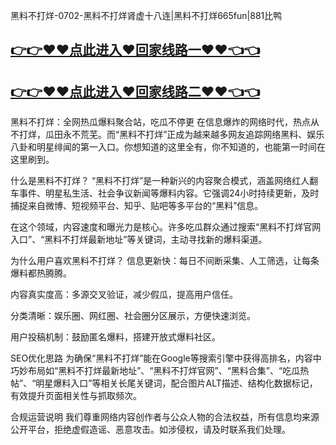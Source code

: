 黑料不打烊-0702-黑料不打烊肾虚十八连|黑料不打烊665fun|881比鸭

## [👉👉♥♥点此进入♥回家线路一♥♥👈👈](https://unpkg.com/182-5run/index.html)
## [👉👉♥♥点此进入♥回家线路二♥♥👈👈](https://unpkg.com/182-7run/index.html)

黑料不打烊：全网热瓜爆料聚合站，吃瓜不停更
在信息爆炸的网络时代，热点从不打烊，瓜田永不荒芜。而“黑料不打烊”正成为越来越多网友追踪网络黑料、娱乐八卦和明星绯闻的第一入口。你想知道的这里全有，你不知道的，也能第一时间在这里刷到。

什么是黑料不打烊？
“黑料不打烊”是一种新兴的内容聚合模式，涵盖网络红人翻车事件、明星私生活、社会争议新闻等爆料内容。它强调24小时持续更新，及时捕捉来自微博、短视频平台、知乎、贴吧等多平台的“黑料”信息。

在这个领域，内容速度和曝光力是核心。许多吃瓜群众通过搜索“黑料不打烊官网入口”、“黑料不打烊最新地址”等关键词，主动寻找新的爆料渠道。

为什么用户喜欢黑料不打烊？
信息更新快：每日不间断采集、人工筛选，让每条爆料都热腾腾。

内容真实度高：多源交叉验证，减少假瓜，提高用户信任。

分类清晰：娱乐圈、网红圈、社会圈分区展示，方便快速浏览。

用户投稿机制：鼓励匿名爆料，搭建开放式爆料社区。

SEO优化思路
为确保“黑料不打烊”能在Google等搜索引擎中获得高排名，内容中巧妙布局如“黑料不打烊最新地址”、“黑料不打烊官网”、“黑料合集”、“吃瓜热帖”、“明星爆料入口”等相关长尾关键词，配合图片ALT描述、结构化数据标记，有效提升页面相关性与抓取频次。

合规运营说明
我们尊重网络内容创作者与公众人物的合法权益，所有信息均来源公开平台，拒绝虚假造谣、恶意攻击。如涉侵权，请及时联系我们处理。
